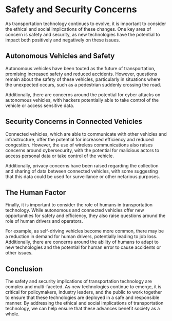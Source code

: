Safety and Security Concerns
====================================================================================================

As transportation technology continues to evolve, it is important to consider the ethical and social implications of these changes. One key area of concern is safety and security, as new technologies have the potential to impact both positively and negatively on these issues.

Autonomous Vehicles and Safety
------------------------------

Autonomous vehicles have been touted as the future of transportation, promising increased safety and reduced accidents. However, questions remain about the safety of these vehicles, particularly in situations where the unexpected occurs, such as a pedestrian suddenly crossing the road.

Additionally, there are concerns around the potential for cyber attacks on autonomous vehicles, with hackers potentially able to take control of the vehicle or access sensitive data.

Security Concerns in Connected Vehicles
---------------------------------------

Connected vehicles, which are able to communicate with other vehicles and infrastructure, offer the potential for increased efficiency and reduced congestion. However, the use of wireless communications also raises concerns around cybersecurity, with the potential for malicious actors to access personal data or take control of the vehicle.

Additionally, privacy concerns have been raised regarding the collection and sharing of data between connected vehicles, with some suggesting that this data could be used for surveillance or other nefarious purposes.

The Human Factor
----------------

Finally, it is important to consider the role of humans in transportation technology. While autonomous and connected vehicles offer new opportunities for safety and efficiency, they also raise questions around the role of human drivers and operators.

For example, as self-driving vehicles become more common, there may be a reduction in demand for human drivers, potentially leading to job loss. Additionally, there are concerns around the ability of humans to adapt to new technologies and the potential for human error to cause accidents or other issues.

Conclusion
----------

The safety and security implications of transportation technology are complex and multi-faceted. As new technologies continue to emerge, it is critical for policymakers, industry leaders, and the public to work together to ensure that these technologies are deployed in a safe and responsible manner. By addressing the ethical and social implications of transportation technology, we can help ensure that these advances benefit society as a whole.
